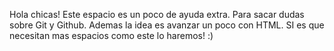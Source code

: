 Hola chicas! Este espacio es un poco de ayuda extra. Para sacar dudas sobre Git y Github. Ademas la idea es avanzar un poco con HTML. SI es que necesitan mas espacios como este lo haremos! :)
